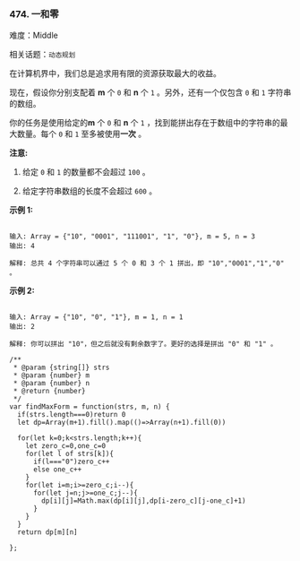 ### 474. 一和零

难度：Middle

相关话题：`动态规划`

在计算机界中，我们总是追求用有限的资源获取最大的收益。



现在，假设你分别支配着 **m**  个 `0` 和 **n**  个 `1` 。另外，还有一个仅包含 `0` 和 `1` 字符串的数组。



你的任务是使用给定的**m**  个 `0` 和 **n**  个 `1` ，找到能拼出存在于数组中的字符串的最大数量。每个 `0` 和 `1` 至多被使用**一次** 。



**注意:** 




1. 给定 `0` 和 `1` 的数量都不会超过 `100` 。

2. 给定字符串数组的长度不会超过 `600` 。





**示例 1:** 



```

输入: Array = {"10", "0001", "111001", "1", "0"}, m = 5, n = 3
输出: 4

解释: 总共 4 个字符串可以通过 5 个 0 和 3 个 1 拼出，即 "10","0001","1","0" 。
```


**示例 2:** 



```

输入: Array = {"10", "0", "1"}, m = 1, n = 1
输出: 2

解释: 你可以拼出 "10"，但之后就没有剩余数字了。更好的选择是拼出 "0" 和 "1" 。
```

```
/**
 * @param {string[]} strs
 * @param {number} m
 * @param {number} n
 * @return {number}
 */
var findMaxForm = function(strs, m, n) {
  if(strs.length===0)return 0
  let dp=Array(m+1).fill().map(()=>Array(n+1).fill(0))
  
  for(let k=0;k<strs.length;k++){
    let zero_c=0,one_c=0
    for(let l of strs[k]){
      if(l==="0")zero_c++
      else one_c++
    }
    for(let i=m;i>=zero_c;i--){
      for(let j=n;j>=one_c;j--){
        dp[i][j]=Math.max(dp[i][j],dp[i-zero_c][j-one_c]+1)
      }
    }
  }
  return dp[m][n]
  
};
```

